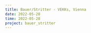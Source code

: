 ```yaml
---
title: Bauer/Stritter - VEKKs, Vienna 
date: 2022-05-28
time: 2022-05-28
project: bauer_stritter
---
```


